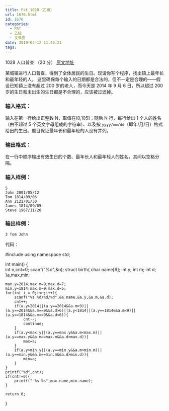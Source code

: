 ```yaml
---
title: Pat_1028（乙级）
url: 1676.html
id: 1676
categories:
  - PAT
  - 乙级
  - 文章页
date: 2019-03-12 11:40:21
tags:
---
```


1028 人口普查 （20 分） [原文地址](https://pintia.cn/problem-sets/994805260223102976/problems/994805293282607104)

某城镇进行人口普查，得到了全体居民的生日。现请你写个程序，找出镇上最年长和最年轻的人。 这里确保每个输入的日期都是合法的，但不一定是合理的——假设已知镇上没有超过 200 岁的老人，而今天是 2014 年 9 月 6 日，所以超过 200 岁的生日和未出生的生日都是不合理的，应该被过滤掉。

### 输入格式：

输入在第一行给出正整数 N，取值在(0,10​5​​\]；随后 N 行，每行给出 1 个人的姓名（由不超过 5 个英文字母组成的字符串）、以及按 `yyyy/mm/dd`（即年/月/日）格式给出的生日。题目保证最年长和最年轻的人没有并列。

### 输出格式：

在一行中顺序输出有效生日的个数、最年长人和最年轻人的姓名，其间以空格分隔。

### 输入样例：

    5
    John 2001/05/12
    Tom 1814/09/06
    Ann 2121/01/30
    James 1814/09/05
    Steve 1967/11/20
    

### 输出样例：

    3 Tom John

代码：

#include<iostream>
using namespace std;
 
int main()
{   
    int n,cnt=0;
    scanf("%d",&n);
    struct birth{
        char name\[6\];
        int y;
        int m;
        int d;
    }a,max,min;
 
    max.y=2014;max.m=9;max.d=7;
    min.y=1814;max.m=9;max.d=5; 
    for(int i = 0;i<n;i++){
        scanf("%s %d/%d/%d",&a.name,&a.y,&a.m,&a.d);
        cnt++;
        if(a.y>2014||(a.y==2014&&a.m>9)||(a.y==2014&&a.m==9&&a.d>6)||a.y<1814||(a.y==1814&&a.m<9)||(a.y==1814&&a.m==9&&a.d<6)){
            cnt--;
            continue;
        }
        if(a.y<max.y||(a.y==max.y&&a.m<max.m)||(a.y==max.y&&a.m==max.m&&a.d<max.d)){
            max=a;
        }
        if(a.y>min.y||(a.y==min.y&&a.m>min.m)||(a.y==min.y&&a.m==min.m&&a.d>min.d)){
            min=a;
        }
    }
    printf("%d",cnt);
    if(cnt!=0){
        printf(" %s %s",max.name,min.name);
    }
 
    return 0;
}